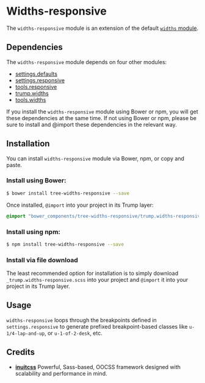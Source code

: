 # Widths-responsive

The `widths-responsive` module is an extension of the default [`widths`
module](https://github.com/treeframework/trumps.widths).

## Dependencies

The `widths-responsive` module depends on four other modules:

* [settings.defaults](https://github.com/treeframework/settings.defaults)
* [settings.responsive](https://github.com/treeframework/settings.responsive)
* [tools.responsive](https://github.com/treeframework/tools.responsive)
* [trump.widths](https://github.com/treeframework/trump.widths)
* [tools.widths](https://github.com/treeframework/tools.widths)

If you install the `widths-responsive` module  using Bower or npm, you will get 
these dependencies at the same time. If not using Bower or npm, please be sure 
to install and @import these dependencies in the relevant way.

## Installation

You can install `widths-responsive` module via Bower, npm, or copy and paste.

### Install using Bower:

```sh
$ bower install tree-widths-responsive --save
```

Once installed, `@import` into your project in its Trump layer:

```scss
@import "bower_components/tree-widths-responsive/trump.widths-responsive";
```

### Install using npm:

```sh
$ npm install tree-widths-responsive --save
```

### Install via file download

The least recommended option for installation is to simply download
`_trump.widths-responsive.scss` into your project and `@import` it into your 
project in its Trump layer.

## Usage

`widths-responsive` loops through the breakpoints defined in
`settings.responsive` to generate prefixed breakpoint-based classes like
`u-1/4-lap-and-up`, or `u-1-of-2-desk`, etc.

## Credits

* **[inuitcss](https://github.com/inuitcss)** Powerful, Sass-based, OOCSS
framework designed with scalability and performance in mind.
